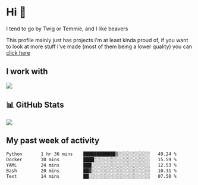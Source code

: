 <h1 align="left">Hi 👋</h1>

<p>I tend to go by Twig or Temmie, and I like beavers</p>
<p>This profile mainly just has projects i'm at least kinda proud of, if you want to look at more stuff i've made (most of them being a lower quality) you can <a href=https://github.com/orgs/JustTemmiesRandomProjects>click here</a>

<h2 align="left">I work with</h2>
<div align=left>
  <img src="https://skillicons.dev/icons?i=py,linux,godot,blender,git,javascript,css,html,&theme=dark">
</div>

<h2 align="left">📊 GitHub Stats</h2>
<div align=left>
  <img src="https://github-readme-stats.vercel.app/api?username=JustTemmie&theme=nord&hide_border=false&include_all_commits=true&count_private=true"><br>
</div>

<h2 align="left">My past week of activity</h2>
<!--START_SECTION:waka-->

```txt
Python       1 hr 36 mins    ████████████▒░░░░░░░░░░░░   49.24 %
Docker       30 mins         ████░░░░░░░░░░░░░░░░░░░░░   15.59 %
YAML         24 mins         ███░░░░░░░░░░░░░░░░░░░░░░   12.53 %
Bash         20 mins         ██▓░░░░░░░░░░░░░░░░░░░░░░   10.31 %
Text         14 mins         ██░░░░░░░░░░░░░░░░░░░░░░░   07.50 %
```

<!--END_SECTION:waka-->
